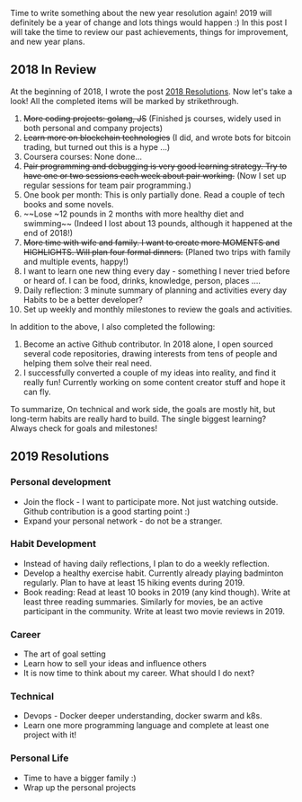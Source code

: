 Time to write something about the new year resolution again! 2019 will definitely be a year of change and lots things would happen :) In this post I will take the time to review our past achievements, things for improvement, and new year plans.

## 2018 In Review
At the beginning of 2018, I wrote the post [2018 Resolutions](https://wang-ye.github.io/2018/01/02/year-summary.html). Now let's take a look! All the completed items will be marked by strikethrough.

1. ~~More coding projects: golang, JS~~ (Finished js courses, widely used in both personal and company projects)
2. ~~Learn more on blockchain technologies~~ (I did, and wrote bots for bitcoin trading, but turned out this is a hype ...)
3. Coursera courses: None done...
4. ~~Pair programming and debugging is very good learning strategy. Try to have one or two sessions each week about pair working.~~ (Now I set up regular sessions for team pair programming.)
5. One book per month: This is only partially done. Read a couple of tech books and some novels.
6. ~~Lose ~12 pounds in 2 months with more healthy diet and swimming~~ (Indeed I lost about 13 pounds, although it happened at the end of 2018!)
7. ~~More time with wife and family. I want to create more MOMENTS and HIGHLIGHTS. Will plan four formal dinners.~~ (Planed two trips with family and multiple events, happy!)
8. I want to learn one new thing every day - something I never tried before or heard of. I can be food, drinks, knowledge, person, places ….
9. Daily reflection: 3 minute summary of planning and activities every day
Habits to be a better developer?
10. Set up weekly and monthly milestones to review the goals and activities.

In addition to the above, I also completed the following:
1. Become an active Github contributor. In 2018 alone, I open sourced several code repositories, drawing interests from tens of people and helping them solve their real need.
2. I successfully converted a couple of my ideas into reality, and find it really fun! Currently working on some content creator stuff and hope it can fly.

To summarize, On technical and work side, the goals are mostly hit, but long-term habits are really hard to build. The single biggest learning? Always check for goals and milestones!

## 2019 Resolutions
### Personal development
* Join the flock - I want to participate more. Not just watching outside. Github contribution is a good starting point :)
* Expand your personal network - do not be a stranger.

### Habit Development
* Instead of having daily reflections, I plan to do a weekly reflection.
* Develop a healthy exercise habit. Currently already playing badminton regularly. Plan to have at least 15 hiking events during 2019.
* Book reading: Read at least 10 books in 2019 (any kind though). Write at least three reading summaries. Similarly for movies, be an active participant in the community. Write at least two movie reviews in 2019.

### Career
* The art of goal setting
* Learn how to sell your ideas and influence others
* It is now time to think about my career. What should I do next?

### Technical
* Devops - Docker deeper understanding, docker swarm and k8s.
* Learn one more programming language and complete at least one project with it!

### Personal Life
* Time to have a bigger family :)
* Wrap up the personal projects
